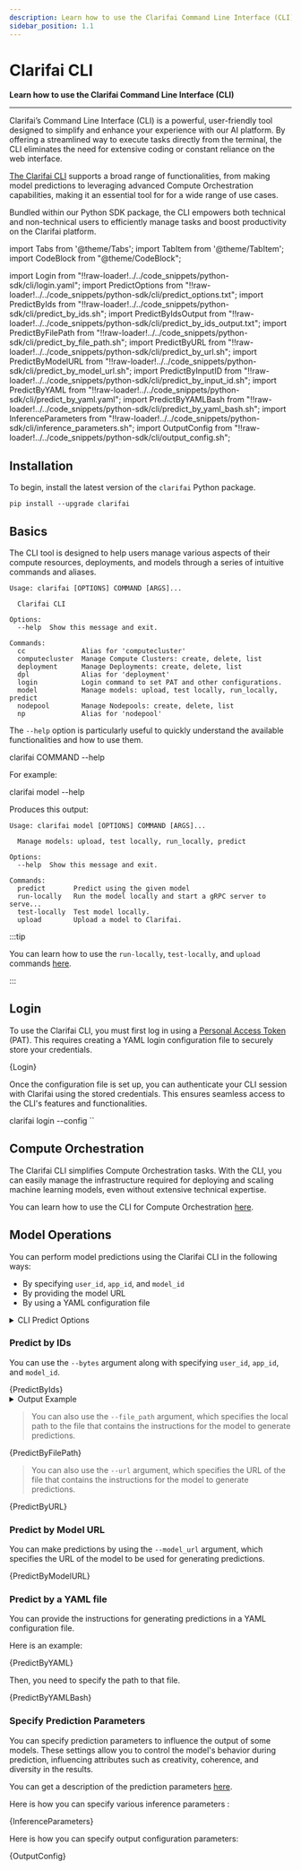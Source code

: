 ```yaml
---
description: Learn how to use the Clarifai Command Line Interface (CLI)
sidebar_position: 1.1
---
```


# Clarifai CLI

**Learn how to use the Clarifai Command Line Interface (CLI)**
<hr />

Clarifai’s Command Line Interface (CLI) is a powerful, user-friendly tool designed to simplify and enhance your experience with our AI platform. By offering a streamlined way to execute tasks directly from the terminal, the CLI eliminates the need for extensive coding or constant reliance on the web interface. 

[The Clarifai CLI](https://github.com/Clarifai/examples/tree/main/CLI) supports a broad range of functionalities, from making model predictions to leveraging advanced Compute Orchestration capabilities, making it an essential tool for for a wide range of use cases.

Bundled within our Python SDK package, the CLI empowers both technical and non-technical users to efficiently manage tasks and boost productivity on the Clarifai platform. 

import Tabs from '@theme/Tabs';
import TabItem from '@theme/TabItem';
import CodeBlock from "@theme/CodeBlock";

import Login from "!!raw-loader!../../code_snippets/python-sdk/cli/login.yaml";
import PredictOptions from "!!raw-loader!../../code_snippets/python-sdk/cli/predict_options.txt";
import PredictByIds from "!!raw-loader!../../code_snippets/python-sdk/cli/predict_by_ids.sh";
import PredictByIdsOutput from "!!raw-loader!../../code_snippets/python-sdk/cli/predict_by_ids_output.txt";
import PredictByFilePath from "!!raw-loader!../../code_snippets/python-sdk/cli/predict_by_file_path.sh";
import PredictByURL from "!!raw-loader!../../code_snippets/python-sdk/cli/predict_by_url.sh";
import PredictByModelURL from "!!raw-loader!../../code_snippets/python-sdk/cli/predict_by_model_url.sh";
import PredictByInputID from "!!raw-loader!../../code_snippets/python-sdk/cli/predict_by_input_id.sh";
import PredictByYAML from "!!raw-loader!../../code_snippets/python-sdk/cli/predict_by_yaml.yaml";
import PredictByYAMLBash from "!!raw-loader!../../code_snippets/python-sdk/cli/predict_by_yaml_bash.sh";
import InferenceParameters from "!!raw-loader!../../code_snippets/python-sdk/cli/inference_parameters.sh";
import OutputConfig from "!!raw-loader!../../code_snippets/python-sdk/cli/output_config.sh";

## Installation

To begin, install the latest version of the `clarifai` Python package.

```text
pip install --upgrade clarifai
```

## Basics

The CLI tool is designed to help users manage various aspects of their compute resources, deployments, and models through a series of intuitive commands and aliases. 

```text
Usage: clarifai [OPTIONS] COMMAND [ARGS]...

  Clarifai CLI

Options:
  --help  Show this message and exit.

Commands:
  cc              Alias for 'computecluster'
  computecluster  Manage Compute Clusters: create, delete, list
  deployment      Manage Deployments: create, delete, list
  dpl             Alias for 'deployment'
  login           Login command to set PAT and other configurations.
  model           Manage models: upload, test locally, run_locally, predict
  nodepool        Manage Nodepools: create, delete, list
  np              Alias for 'nodepool'

```

The `--help` option is particularly useful to quickly understand the available functionalities and how to use them.

<Tabs>
<TabItem value="bash" label="Bash">
    <CodeBlock className="language-yaml">
    clarifai COMMAND --help
</CodeBlock>
</TabItem>
</Tabs>

For example:

<Tabs>
<TabItem value="bash" label="Bash">
    <CodeBlock className="language-yaml">
    clarifai model --help
</CodeBlock>
</TabItem>
</Tabs>

Produces this output:

```text
Usage: clarifai model [OPTIONS] COMMAND [ARGS]...

  Manage models: upload, test locally, run_locally, predict

Options:
  --help  Show this message and exit.

Commands:
  predict       Predict using the given model
  run-locally   Run the model locally and start a gRPC server to serve...
  test-locally  Test model locally.
  upload        Upload a model to Clarifai.

```

:::tip

You can learn how to use the `run-locally`, `test-locally`, and `upload` commands [here](https://docs.clarifai.com/sdk/advance-model-operations/model-upload#step-4-test-the-model-locally). 

:::

## Login 

To use the Clarifai CLI, you must first log in using a [Personal Access Token](https://docs.clarifai.com/clarifai-basics/authentication/personal-access-tokens) (PAT). This requires creating a YAML login configuration file to securely store your credentials.

<Tabs>
<TabItem value="yaml" label="YAML">
    <CodeBlock className="language-yaml">{Login}</CodeBlock>
</TabItem>
</Tabs>

Once the configuration file is set up, you can authenticate your CLI session with Clarifai using the stored credentials. This ensures seamless access to the CLI's features and functionalities.

<Tabs>
<TabItem value="bash" label="Bash">
    <CodeBlock className="language-text">
    clarifai login --config `<add-config-filepath-here>`
</CodeBlock>
</TabItem>
</Tabs>

## Compute Orchestration

The Clarifai CLI simplifies Compute Orchestration tasks. With the CLI, you can easily manage the infrastructure required for deploying and scaling machine learning models, even without extensive technical expertise. 

You can learn how to use the CLI for Compute Orchestration [here](https://docs.clarifai.com/sdk/compute-orchestration). 

## Model Operations

You can perform model predictions using the Clarifai CLI in the following ways:  

- By specifying `user_id`, `app_id`, and `model_id`
- By providing the model URL
- By using a YAML configuration file


<details>
  <summary>CLI Predict Options</summary>
    <CodeBlock className="language-text">{PredictOptions}</CodeBlock>
</details>

### Predict by IDs

You can use the `--bytes` argument along with specifying `user_id`, `app_id`, and `model_id`.

<Tabs>
<TabItem value="bash" label="Bash">
    <CodeBlock className="language-bash">{PredictByIds}</CodeBlock>
</TabItem>
</Tabs>

<details>
  <summary>Output Example</summary>
    <CodeBlock className="language-text">{PredictByIdsOutput}</CodeBlock>
</details>

> You can also use the `--file_path` argument, which specifies the local path to the file that contains the instructions for the model to generate predictions.

<Tabs>
<TabItem value="bash" label="Bash">
    <CodeBlock className="language-bash">{PredictByFilePath}</CodeBlock>
</TabItem>
</Tabs>

> You can also use the `--url` argument, which specifies the URL of the file that contains the instructions for the model to generate predictions.

<Tabs>
<TabItem value="bash" label="Bash">
    <CodeBlock className="language-bash">{PredictByURL}</CodeBlock>
</TabItem>
</Tabs>

<!--
> You can also use the `--input_id` argument, which specifies an existing input ID in the app for the model to predict.

<Tabs>
<TabItem value="bash" label="Bash">
    <CodeBlock className="language-bash">{PredictByInputID}</CodeBlock>
</TabItem>
</Tabs>

-->

### Predict by Model URL

You can make predictions by using the `--model_url` argument, which specifies the URL of the model to be used for generating predictions.

<Tabs>
<TabItem value="bash" label="Bash">
    <CodeBlock className="language-bash">{PredictByModelURL}</CodeBlock>
</TabItem>
</Tabs>

### Predict by a YAML file

You can provide the instructions for generating predictions in a YAML configuration file. 

Here is an example:

<Tabs>
<TabItem value="yaml" label="YAML">
    <CodeBlock className="language-yaml">{PredictByYAML}</CodeBlock>
</TabItem>
</Tabs>

Then, you need to specify the path to that file. 

<Tabs>
<TabItem value="bash" label="Bash">
    <CodeBlock className="language-bash">{PredictByYAMLBash}</CodeBlock>
</TabItem>
</Tabs>

### Specify Prediction Parameters

You can specify prediction parameters to influence the output of some models. These settings allow you to control the model's behavior during prediction, influencing attributes such as creativity, coherence, and diversity in the results.

You can get a description of the prediction parameters [here](https://docs.clarifai.com/sdk/Inference-from-AI-Models/Advance-Inference-Options/#prediction-paramaters). 

Here is how you can specify various inference parameters :

<Tabs>
<TabItem value="bash" label="Bash">
    <CodeBlock className="language-bash">{InferenceParameters}</CodeBlock>
</TabItem>
</Tabs>

Here is how you can specify output configuration parameters:

<Tabs>
<TabItem value="bash" label="Bash">
    <CodeBlock className="language-bash">{OutputConfig}</CodeBlock>
</TabItem>
</Tabs>

